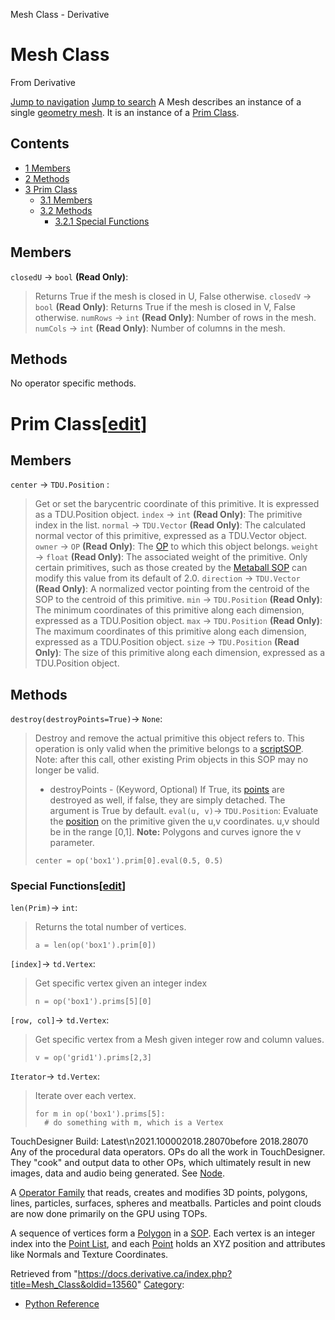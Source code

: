 

Mesh Class - Derivative




# Mesh Class
From Derivative

[Jump to navigation](#mw-head)
[Jump to search](#searchInput)
A Mesh describes an instance of a single [geometry mesh](Mesh.html "Mesh"). It is an instance of a [Prim Class](Prim_Class.html "Prim Class").
  

## Contents
* [1 Members](#Members)
* [2 Methods](#Methods)
* [3 Prim Class](#Prim_Class)
  + [3.1 Members](#Members_2)
  + [3.2 Methods](#Methods_2)
    - [3.2.1 Special Functions](#Special_Functions)
## Members
`closedU` → `bool` **(Read Only)**:
> Returns True if the mesh is closed in U, False otherwise.
`closedV` → `bool` **(Read Only)**:
> Returns True if the mesh is closed in V, False otherwise.
`numRows` → `int` **(Read Only)**:
> Number of rows in the mesh.
`numCols` → `int` **(Read Only)**:
> Number of columns in the mesh.
## Methods
No operator specific methods.
  

# Prim Class[[edit](https://docs.derivative.ca/index.php?title=Template:ClassInheritance&action=edit&section=T-1 "Edit section: Prim Class")]
## Members
`center` → `TDU.Position` :
> Get or set the barycentric coordinate of this primitive. It is expressed as a TDU.Position object.
`index` → `int` **(Read Only)**:
> The primitive index in the list.
`normal` → `TDU.Vector` **(Read Only)**:
> The calculated normal vector of this primitive, expressed as a TDU.Vector object.
`owner` → `OP` **(Read Only)**:
> The [OP](OP_Class.html "OP Class") to which this object belongs.
`weight` → `float` **(Read Only)**:
> The associated weight of the primitive. Only certain primitives, such as those created by the [Metaball SOP](Metaball_SOP.html "Metaball SOP") can modify this value from its default of 2.0.
`direction` → `TDU.Vector` **(Read Only)**:
> A normalized vector pointing from the centroid of the SOP to the centroid of this primitive.
`min` → `TDU.Position` **(Read Only)**:
> The minimum coordinates of this primitive along each dimension, expressed as a TDU.Position object.
`max` → `TDU.Position` **(Read Only)**:
> The maximum coordinates of this primitive along each dimension, expressed as a TDU.Position object.
`size` → `TDU.Position` **(Read Only)**:
> The size of this primitive along each dimension, expressed as a TDU.Position object.
## Methods
`destroy(destroyPoints=True)`→ `None`:
> Destroy and remove the actual primitive this object refers to. This operation is only valid when the primitive belongs to a [scriptSOP](https://docs.derivative.ca/ScriptSOP_Class "ScriptSOP Class"). Note: after this call, other existing Prim objects in this SOP may no longer be valid.
> 
> * destroyPoints - (Keyword, Optional) If True, its [points](Point_Class.html "Point Class") are destroyed as well, if false, they are simply detached. The argument is True by default.
`eval(u, v)`→ `TDU.Position`:
> Evaluate the [position](Position_Class.html "Position Class") on the primitive given the u,v coordinates. u,v should be in the range [0,1]. **Note:** Polygons and curves ignore the v parameter.
> 
> ```
> center = op('box1').prim[0].eval(0.5, 0.5)
> 
> ```
### Special Functions[[edit](https://docs.derivative.ca/index.php?title=Template:SubSection&action=edit&section=T-1 "Edit section: Special Functions")]
`len(Prim)`→ `int`:
> Returns the total number of vertices.
> 
> ```
> a = len(op('box1').prim[0])
> 
> ```
`[index]`→ `td.Vertex`:
> Get specific vertex given an integer index
> 
> ```
> n = op('box1').prims[5][0]
> 
> ```
`[row, col]`→ `td.Vertex`:
> Get specific vertex from a Mesh given integer row and column values.
> 
> ```
> v = op('grid1').prims[2,3]
> 
> ```
`Iterator`→ `td.Vertex`:
> Iterate over each vertex.
> 
> ```
> for m in op('box1').prims[5]:
> 	# do something with m, which is a Vertex
> 
> ```
  
TouchDesigner Build: Latest\n2021.100002018.28070before 2018.28070
Any of the procedural data operators. OPs do all the work in TouchDesigner. They "cook" and output data to other OPs, which ultimately result in new images, data and audio being generated. See [Node](Node.html "Node").

A [Operator Family](Operator_Family.html "Operator Family") that reads, creates and modifies 3D points, polygons, lines, particles, surfaces, spheres and meatballs. Particles and point clouds are now done primarily on the GPU using TOPs.

A sequence of vertices form a [Polygon](Polygon.html "Polygon") in a [SOP](SOP.html "SOP"). Each vertex is an integer index into the [Point List](Point_List.html "Point List"), and each [Point](Point.html "Point") holds an XYZ position and attributes like Normals and Texture Coordinates.

Retrieved from "<https://docs.derivative.ca/index.php?title=Mesh_Class&oldid=13560>"
[Category](Special_Categories.html "Special:Categories"):
* [Python Reference](Category_Python_Reference.html "Category:Python Reference")